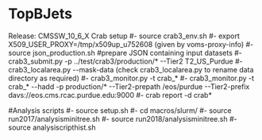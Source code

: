# TopBJets

Release: CMSSW_10_6_X
Crab setup
#- source crab3_env.sh
#- export X509_USER_PROXY=/tmp/x509up_u752608 (given by voms-proxy-info)
#- source json_production.sh #prepare JSON containing input datasets
#- crab3_submit.py -p ../test/crab3/production/* --Tier2 T2_US_Purdue
#- crab3_localarea.py --mask-data (check crab3_localarea.py to rename data directory as required)
#- crab3_monitor.py -t crab_*
#- crab3_monitor.py -t crab_* --hadd -p production/* --Tier2-prepath /eos/purdue --Tier2-prefix davs://eos.cms.rcac.purdue.edu:9000
#- crab report -d crab*

#Analysis scripts
#- source setup.sh 
#- cd macros/slurm/
#- source run2017/analysisminitree.sh
#- source run2018/analysisminitree.sh
#- source analysiscripthist.sh
